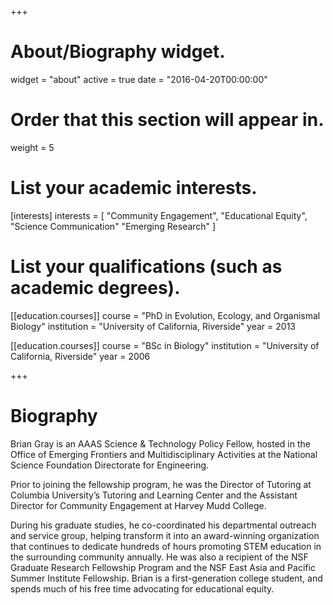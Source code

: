 +++
# About/Biography widget.
widget = "about"
active = true
date = "2016-04-20T00:00:00"

# Order that this section will appear in.
weight = 5

# List your academic interests.
[interests]
  interests = [
    "Community Engagement",
    "Educational Equity",
    "Science Communication"
    "Emerging Research"
  ]

# List your qualifications (such as academic degrees).
[[education.courses]]
  course = "PhD in Evolution, Ecology, and Organismal Biology"
  institution = "University of California, Riverside"
  year = 2013

[[education.courses]]
  course = "BSc in Biology"
  institution = "University of California, Riverside"
  year = 2006
 
+++

# Biography

Brian Gray is an AAAS Science & Technology Policy Fellow, hosted in the Office of Emerging Frontiers and Multidisciplinary Activities at the National Science Foundation Directorate for Engineering. 

Prior to joining the fellowship program, he was the Director of Tutoring at Columbia University’s Tutoring and Learning Center and the Assistant Director for Community Engagement at Harvey Mudd College. 

During his graduate studies, he co-coordinated his departmental outreach and service group, helping transform it into an award-winning organization that continues to dedicate hundreds of hours promoting STEM education in the surrounding community annually. He was also a recipient of the NSF Graduate Research Fellowship Program and the NSF East Asia and Pacific Summer Institute Fellowship. Brian is a first-generation college student, and spends much of his free time advocating for educational equity. 
